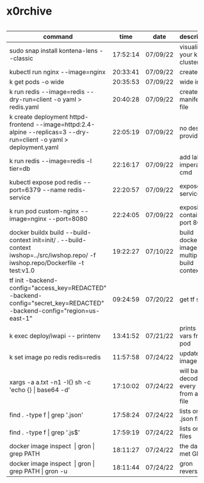 # x0rchive


```bash
```

| command | time | date | description |
| ------- | ---- | ---- | ----------- |
| sudo snap install kontena-lens --classic | 17:52:14 | 07/09/22 | visualise your k8s cluster |
| kubectl run nginx --image=nginx | 20:33:41 | 07/09/22 | create pod |
| k get pods -o wide | 20:35:53 | 07/09/22 | wide info |
| k run redis --image=redis --dry-run=client -o yaml > redis.yaml | 20:40:28 | 07/09/22 | creates manifest file |
| k create deployment httpd-frontend --image=httpd:2.4-alpine --replicas=3 --dry-run=client -o yaml > deployment.yaml | 22:05:19 | 07/09/22 | no desc provided |
| k run redis --image=redis -l tier=db | 22:16:17 | 07/09/22 | add label / imperative cmd |
| kubectl expose pod redis --port=6379 --name redis-service | 22:20:57 | 07/09/22 | expose service |
| k run pod custom-nginx --image=nginx --port=8080 | 22:24:05 | 07/09/22 | exposing container port 8080 |
| docker buildx build --build-context init=init/ . --build-context iwshop=../src/iwshop.repo/ -f iwshop.repo/Dockerfile -t test:v1.0 | 19:22:27 | 07/10/22 | build docker images w/ multiple build contexts |
| tf init -backend-config="access_key=REDACTED" -backend-config="secret_key=REDACTED" -backend-config="region=us-east-1" | 09:24:59 | 07/20/22 | get tf state |
| k exec deploy/iwapi -- printenv | 13:41:52 | 07/21/22 | prints env vars from a pod |
| k set image po redis redis=redis | 11:57:58 | 07/24/22 | update pod image |
| xargs -a a.txt -n1 -I{} sh -c 'echo {} \| base64 -d' | 17:10:02 | 07/24/22 | will base64 decode every line from a txt file |
| find . -type f \| grep '\.json'  | 17:58:24 | 07/24/22 | lists only .json files |
| find . -type f \| grep '\.js$'  | 17:59:19 | 07/24/22 | lists only .js files |
| docker image inspect <image> \| gron \| grep PATH | 18:11:27 | 07/24/22 | the day I met GRON |
| docker image inspect <image> \| gron \| grep PATH \| gron -u | 18:11:44 | 07/24/22 | gron reverse |
